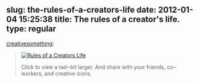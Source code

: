 slug: the-rules-of-a-creators-life
date: 2012-01-04 15:25:38
title: The rules of a creator's life.
type: regular
---

[creativesomething](http://www.creativesomething.net/post/14309368349):

 
> [![Rules of a Creators Life](http://suprhro.com/serve/creativesomething/images/rules-of-creators-life.png)](http://suprhro.com/serve/creativesomething/images/rules-of-creators-life.png)
> 
>  Click to view a tad‒bit larger. And share with your friends, co‒workers, and creative icons.
> 
> 
